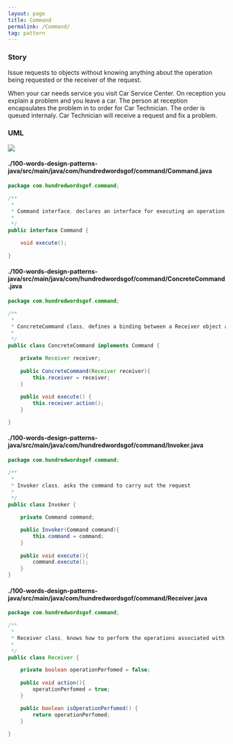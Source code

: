 ```yaml
---
layout: page
title: Command
permalink: /Command/
tag: pattern
---
```




### Story 

Issue requests to objects without knowing anything about the operation being requested or the receiver of the request.

When your car needs service you visit Car Service Center. On reception you explain a problem and you leave a car.
The person at reception encapsulates the problem in to order for Car Technician. The order is queued internaly.
Car Technician will receive a request and fix a problem.



### UML 
![]({{site.baseurl}}/assets/img/command.png)

#### ./100-words-design-patterns-java/src/main/java/com/hundredwordsgof/command/Command.java
```java 
package com.hundredwordsgof.command;

/**
 * 
 * Command interface, declares an interface for executing an operation 
 *
 */
public interface Command {

	void execute();
	
}
``` 
#### ./100-words-design-patterns-java/src/main/java/com/hundredwordsgof/command/ConcreteCommand.java
```java 
package com.hundredwordsgof.command;

/**
 * 
 * ConcreteCommand class, defines a binding between a Receiver object and an operation
 *
 */
public class ConcreteCommand implements Command {

	private Receiver receiver;
	
	public ConcreteCommand(Receiver receiver){
		this.receiver = receiver;
	}
	
	public void execute() {
		this.receiver.action();
	}

}
``` 
#### ./100-words-design-patterns-java/src/main/java/com/hundredwordsgof/command/Invoker.java
```java 
package com.hundredwordsgof.command;

/**
 * 
 * Invoker class, asks the command to carry out the request
 *
 */
public class Invoker {

	private Command command;

	public Invoker(Command command){
		this.command = command;
	}
	
	public void execute(){
		command.execute();
	}
}
``` 
#### ./100-words-design-patterns-java/src/main/java/com/hundredwordsgof/command/Receiver.java
```java 
package com.hundredwordsgof.command;

/**
 * 
 * Receiver class, knows how to perform the operations associated with carrying out a request 
 *
 */
public class Receiver {

	private boolean operationPerfomed = false;
	
	public void action(){	
		operationPerfomed = true;
	}

	public boolean isOperationPerfomed() {
		return operationPerfomed;
	}
		
}
``` 
